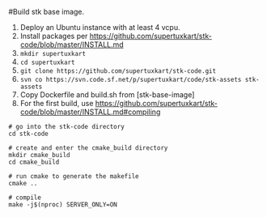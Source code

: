 #Build stk base image.

1. Deploy an Ubuntu instance with at least 4 vcpu. 
2. Install packages per https://github.com/supertuxkart/stk-code/blob/master/INSTALL.md
3. `mkdir supertuxkart`
4. `cd supertuxkart`
5. `git clone https://github.com/supertuxkart/stk-code.git` 
6. `svn co https://svn.code.sf.net/p/supertuxkart/code/stk-assets stk-assets`
7. Copy Dockerfile and build.sh from [stk-base-image]
8. For the first build, use https://github.com/supertuxkart/stk-code/blob/master/INSTALL.md#compiling

```
# go into the stk-code directory
cd stk-code

# create and enter the cmake_build directory
mkdir cmake_build
cd cmake_build

# run cmake to generate the makefile
cmake ..

# compile
make -j$(nproc) SERVER_ONLY=ON
```

